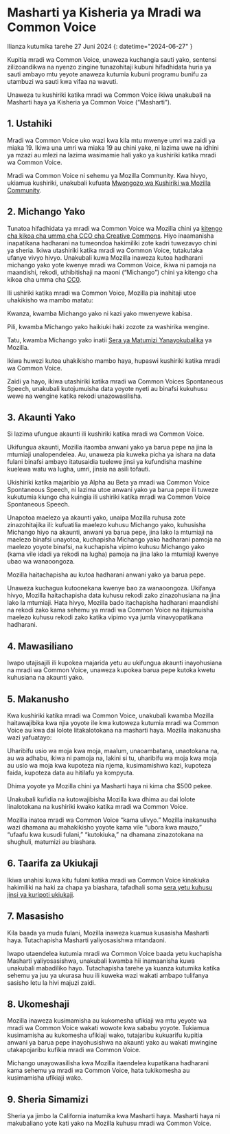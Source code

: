 # Masharti ya Kisheria ya Mradi wa Common Voice 

Ilianza kutumika tarehe 27 Juni 2024 {: datetime="2024-06-27" }

Kupitia mradi wa Common Voice, unaweza kuchangia sauti yako, sentensi zilizoandikwa na nyenzo zingine tunazohitaji kubuni hifadhidata huria ya sauti ambayo mtu yeyote anaweza kutumia kubuni programu bunifu za utambuzi wa sauti kwa vifaa na wavuti.

Unaweza tu kushiriki katika mradi wa Common Voice ikiwa unakubali na Masharti haya ya Kisheria ya Common Voice (“Masharti”). 

## 1. Ustahiki

Mradi wa Common Voice uko wazi kwa kila mtu mwenye umri wa zaidi ya miaka 19. Ikiwa una umri wa miaka 19 au chini yake, ni lazima uwe na idhini ya mzazi au mlezi na lazima wasimamie hali yako ya kushiriki katika mradi wa Common Voice. 

Mradi wa Common Voice ni sehemu ya Mozilla Community. Kwa hivyo, ukiamua kushiriki, unakubali kufuata [Mwongozo wa Kushiriki wa Mozilla Community](https://www.mozilla.org/about/governance/policies/participation/). 

## 2. Michango Yako

Tunatoa hifadhidata ya mradi wa Common Voice wa Mozilla chini ya [kitengo cha kikoa cha umma cha CCO cha Creative Commons](https://creativecommons.org/publicdomain/zero/1.0/). Hiyo inaamanisha inapatikana hadharani na tumeondoa hakimiliki zote kadri tuwezavyo chini ya sheria. Ikiwa utashiriki katika mradi wa Common Voice, tutakutaka ufanye vivyo hivyo. Unakubali kuwa Mozilla inaweza kutoa hadharani michango yako yote kwenye mradi wa Common Voice, ikiwa ni pamoja na maandishi, rekodi, uthibitishaji na maoni (“Michango”) chini ya kitengo cha kikoa cha umma cha [CC0](https://creativecommons.org/publicdomain/zero/1.0/). 

Ili ushiriki katika mradi wa Common Voice, Mozilla pia inahitaji utoe uhakikisho wa mambo matatu: 

Kwanza, kwamba Michango yako ni kazi yako mwenyewe kabisa.

Pili, kwamba Michango yako haikiuki haki zozote za washirika wengine. 

Tatu, kwamba Michango yako inatii [Sera ya Matumizi Yanayokubalika](https://www.mozilla.org/about/legal/acceptable-use/) ya Mozilla.

Ikiwa huwezi kutoa uhakikisho mambo haya, hupaswi kushiriki katika mradi wa Common Voice. 

Zaidi ya hayo, ikiwa utashiriki katika mradi wa Common Voices Spontaneous Speech, unakubali kutojumuisha data yoyote nyeti au binafsi kukuhusu wewe na wengine katika rekodi unazowasilisha. 

## 3. Akaunti Yako

Si lazima ufungue akaunti ili kushiriki katika mradi wa Common Voice. 

Ukifungua akaunti, Mozilla itaomba anwani yako ya barua pepe na jina la mtumiaji unalopendelea. Au, unaweza pia kuweka picha ya ishara na data fulani binafsi ambayo itatusaidia tuelewe jinsi ya kufundisha mashine kuelewa watu wa lugha, umri, jinsia na asili tofauti.

Ukishiriki katika majaribio ya Alpha au Beta ya mradi wa Common Voice Spontaneous Speech, ni lazima utoe anwani yako ya barua pepe ili tuweze kukutumia kiungo cha kuingia ili ushiriki katika mradi wa Common Voice Spontaneous Speech. 

Unapotoa maelezo ya akaunti yako, unaipa Mozilla ruhusa zote zinazohitajika ili: kufuatilia maelezo kuhusu Michango yako, kuhusisha Michango hiyo na akaunti, anwani ya barua pepe, jina lako la mtumiaji na maelezo binafsi unayotoa, kuchapisha Michango yako hadharani pamoja na maelezo yoyote binafsi, na kuchapisha vipimo kuhusu Michango yako (kama vile idadi ya rekodi na lugha) pamoja na jina lako la mtumiaji kwenye ubao wa wanaoongoza.

Mozilla haitachapisha au kutoa hadharani anwani yako ya barua pepe. 

Unaweza kuchagua kutoonekana kwenye bao za wanaoongoza. Ukifanya hivyo, Mozilla haitachapisha data kuhusu rekodi zako zinazohusiana na jina lako la mtumiaji. Hata hivyo, Mozilla bado itachapisha hadharani maandishi na rekodi zako kama sehemu ya mradi wa Common Voice na itajumuisha maelezo kuhusu rekodi zako katika vipimo vya jumla vinavyopatikana hadharani.

## 4. Mawasiliano

Iwapo utajisajili ili kupokea majarida yetu au ukifungua akaunti inayohusiana na mradi wa Common Voice, unaweza kupokea barua pepe kutoka kwetu kuhusiana na akaunti yako. 

## 5. Makanusho

Kwa kushiriki katika mradi wa Common Voice, unakubali kwamba Mozilla haitawajibika kwa njia yoyote ile kwa kutoweza kutumia mradi wa Common Voice au kwa dai lolote litakalotokana na masharti haya. Mozilla inakanusha wazi yafuatayo:

Uharibifu usio wa moja kwa moja, maalum, unaoambatana, unaotokana na, au wa adhabu, ikiwa ni pamoja na, lakini si tu, uharibifu wa moja kwa moja au usio wa moja kwa kupoteza nia njema, kusimamishwa kazi, kupoteza faida, kupoteza data au hitilafu ya kompyuta.

Dhima yoyote ya Mozilla chini ya Masharti haya ni kima cha $500 pekee. 

Unakubali kufidia na kutowajibisha Mozilla kwa dhima au dai lolote linalotokana na kushiriki kwako katika mradi wa Common Voice. 

Mozilla inatoa mradi wa Common Voice “kama ulivyo.” Mozilla inakanusha wazi dhamana au mahakikisho yoyote kama vile “ubora kwa mauzo,” “ufaafu kwa kusudi fulani,” “kutokiuka,” na dhamana zinazotokana na shughuli, matumizi au biashara. 

## 6. Taarifa za Ukiukaji

Ikiwa unahisi kuwa kitu fulani katika mradi wa Common Voice kinakiuka hakimiliki na haki za chapa ya biashara, tafadhali soma [sera yetu kuhusu jinsi ya kuripoti ukiukaji](https://www.mozilla.org/about/legal/report-infringement/).

## 7. Masasisho

Kila baada ya muda fulani, Mozilla inaweza kuamua kusasisha Masharti haya. Tutachapisha Masharti yaliyosasishwa mtandaoni. 

Iwapo utaendelea kutumia mradi wa Common Voice baada yetu kuchapisha Masharti yaliyosasishwa, unakubali kwamba hii inamaanisha kuwa unakubali mabadiliko hayo. Tutachapisha tarehe ya kuanza kutumika katika sehemu ya juu ya ukurasa huu ili kuweka wazi wakati ambapo tulifanya sasisho letu la hivi majuzi zaidi. 

## 8. Ukomeshaji

Mozilla inaweza kusimamisha au kukomesha ufikiaji wa mtu yeyote wa mradi wa Common Voice wakati wowote kwa sababu yoyote. Tukiamua kusimamisha au kukomesha ufikiaji wako, tutajaribu kukuarifu kupitia anwani ya barua pepe inayohusishwa na akaunti yako au wakati mwingine utakapojaribu kufikia mradi wa Common Voice. 

Michango unayowasilisha kwa Mozilla itaendelea kupatikana hadharani kama sehemu ya mradi wa Common Voice, hata tukikomesha au kusimamisha ufikiaji wako. 

## 9. Sheria Simamizi

Sheria ya jimbo la California inatumika kwa Masharti haya. Masharti haya ni makubaliano yote kati yako na Mozilla kuhusu mradi wa Common Voice. 


